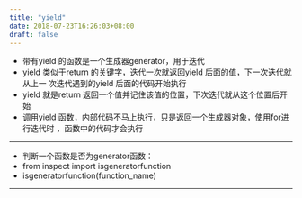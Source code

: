 ```yaml
---
title: "yield"
date: 2018-07-23T16:26:03+08:00
draft: false
---
```

- 带有yield 的函数是一个生成器generator，用于迭代
- yield 类似于return 的关键字，迭代一次就返回yield 后面的值，下一次迭代就从上一
次迭代遇到的yield 后面的代码开始执行
- yield 就是return 返回一个值并记住该值的位置，下次迭代就从这个位置后开始
- 调用yield 函数，内部代码不马上执行，只是返回一个生成器对象，使用for进行迭代时
，函数中的代码才会执行

---
- 判断一个函数是否为generator函数：
- from inspect import isgeneratorfunction
- isgeneratorfunction(function_name)
---
